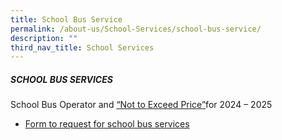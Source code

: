 ```yaml
---
title: School Bus Service
permalink: /about-us/School-Services/school-bus-service/
description: ""
third_nav_title: School Services
---
```

##### SCHOOL BUS SERVICES
School Bus Operator and [“Not to Exceed Price”](/files/school%20bus%20operator%20&amp;%20nte%20price%20for%202024-2025.pdf)for 2024 – 2025<br>
* [Form to request for school bus services](/files/school%20[]()bus%20services%20award%20notice.pdf)[](/files/form%20to%20request%20for%20school%20bus%20services.pdf)

